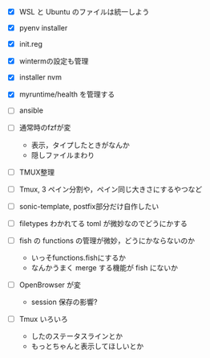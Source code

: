 
- [x] WSL と Ubuntu のファイルは統一しよう
- [x] pyenv installer
- [x] init.reg
- [x] wintermの設定も管理
- [x] installer nvm
- [x] myruntime/health を管理する

- [ ] ansible
- [ ] 通常時のfzfが変
  - 表示，タイプしたときがなんか
  - 隠しファイルまわり

- [ ] TMUX整理
- [ ] Tmux, 3 ペイン分割や，ペイン同じ大きさにするやつなど

- [ ] sonic-template, postfix部分だけ自作したい
- [ ] filetypes わかれてる toml が微妙なのでどうにかする
- [ ] fish の functions の管理が微妙，どうにかならないのか
  - いっそfunctions.fishにするか
  - なんかうまく merge する機能が fish にないか

- [ ] OpenBrowser が変
  - session 保存の影響?

- [ ] Tmux いろいろ
  - したのステータスラインとか
  - もっとちゃんと表示してほしいとか


